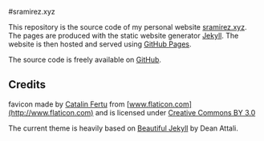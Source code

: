 #sramirez.xyz

This repository is the source code of my personal website [sramirez.xyz](http://sramirez.xyz).
The pages are produced with the static website generator [Jekyll](http://jekyllrb.com/). The website is then hosted and served using [GitHub Pages](https://pages.github.com/).

The source code is freely available on [GitHub](https://github.com/s-ramirez/s-ramirez.github.io).

## Credits
favicon made by [Catalin Fertu](http://catalinfertu.com) from [www.flaticon.com](http://www.flaticon.com) and is licensed under [Creative Commons BY 3.0](http://creativecommons.org/licenses/by/3.0/)

The current theme is heavily based on [Beautiful Jekyll](https://github.com/daattali/beautiful-jekyll) by Dean Attali.
